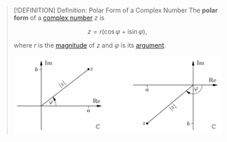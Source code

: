 >[!DEFINITION] Definition: Polar Form of a Complex Number
>The **polar form** of a [complex number](Complex%20Number.md) $z$ is
> 
>$$z = r(\cos \varphi + \mathrm{i}\sin \varphi),$$
>
>where $r$ is the [magnitude](Absolute%20Value%20of%20a%20Complex%20Number.md) of $z$ and $\varphi$ is its [argument](Argument%20of%20a%20Complex%20Number.md).
>
>![](Resources/Polar%20Form.png)